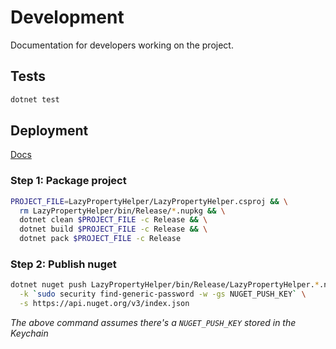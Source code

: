 # Development  

Documentation for developers working on the project.  

## Tests  

```bash
dotnet test
```

## Deployment  

[Docs](https://docs.microsoft.com/en-us/nuget/quickstart/create-and-publish-a-package-using-visual-studio)  

### Step 1: Package project  

```bash
PROJECT_FILE=LazyPropertyHelper/LazyPropertyHelper.csproj && \
  rm LazyPropertyHelper/bin/Release/*.nupkg && \
  dotnet clean $PROJECT_FILE -c Release && \
  dotnet build $PROJECT_FILE -c Release && \
  dotnet pack $PROJECT_FILE -c Release
```

### Step 2: Publish nuget  

```bash
dotnet nuget push LazyPropertyHelper/bin/Release/LazyPropertyHelper.*.nupkg \
  -k `sudo security find-generic-password -w -gs NUGET_PUSH_KEY` \
  -s https://api.nuget.org/v3/index.json
```

*The above command assumes there's a `NUGET_PUSH_KEY` stored in the Keychain*  
